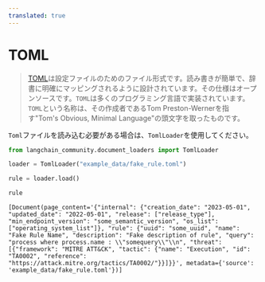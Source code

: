 ```yaml
---
translated: true
---
```


# TOML

>[TOML](https://en.wikipedia.org/wiki/TOML)は設定ファイルのためのファイル形式です。読み書きが簡単で、辞書に明確にマッピングされるように設計されています。その仕様はオープンソースです。`TOML`は多くのプログラミング言語で実装されています。`TOML`という名称は、その作成者であるTom Preston-Wernerを指す"Tom's Obvious, Minimal Language"の頭文字を取ったものです。

`Toml`ファイルを読み込む必要がある場合は、`TomlLoader`を使用してください。

```python
from langchain_community.document_loaders import TomlLoader
```

```python
loader = TomlLoader("example_data/fake_rule.toml")
```

```python
rule = loader.load()
```

```python
rule
```

```output
[Document(page_content='{"internal": {"creation_date": "2023-05-01", "updated_date": "2022-05-01", "release": ["release_type"], "min_endpoint_version": "some_semantic_version", "os_list": ["operating_system_list"]}, "rule": {"uuid": "some_uuid", "name": "Fake Rule Name", "description": "Fake description of rule", "query": "process where process.name : \\"somequery\\"\\n", "threat": [{"framework": "MITRE ATT&CK", "tactic": {"name": "Execution", "id": "TA0002", "reference": "https://attack.mitre.org/tactics/TA0002/"}}]}}', metadata={'source': 'example_data/fake_rule.toml'})]
```
